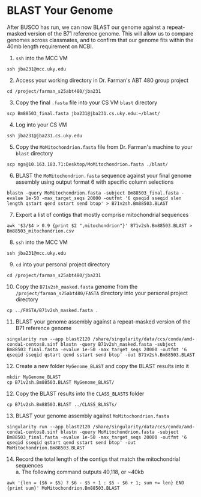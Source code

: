 # BLAST Your Genome

After BUSCO has run, we can now BLAST our genome against a repeat-masked version of the B71 reference genome. This will allow us to compare genomes across classmates, and to confirm that our genome fits within the 40mb length requirement on NCBI.

1. `ssh` into the MCC VM

```
ssh jba231@mcc.uky.edu
```

2. Access your working directory in Dr. Farman's ABT 480 group project

```
cd /project/farman_s25abt480/jba231
```

3. Copy the final `.fasta` file into your CS VM `blast` directory

```
scp Bm88503_final.fasta jba231@jba231.cs.uky.edu:~/blast/
```

4. Log into your CS VM

```
ssh jba231@jba231.cs.uky.edu
```

5. Copy the `MoMitochondrion.fasta` file from Dr. Farman's machine to your `blast` directory

```
scp ngs@10.163.183.71:Desktop/MoMitochondrion.fasta ./blast/
```

6. BLAST the `MoMitochondrion.fasta` sequence against your final genome assembly using output format 6 with specific column selections

```
blastn -query MoMitochondrion.fasta -subject Bm88503_final.fasta -evalue 1e-50 -max_target_seqs 20000 -outfmt '6 qseqid sseqid slen length qstart qend sstart send btop' > B71v2sh.Bm88503.BLAST
```

7. Export a list of contigs that mostly comprise mitochondrial sequences

```
awk '$3/$4 > 0.9 {print $2 ",mitochondrion"}' B71v2sh.Bm88503.BLAST > Bm88503_mitochondrion.csv
```

8. `ssh` into the MCC VM

```
ssh jba231@mcc.uky.edu
```

9. `cd` into your personal project directory

```
cd /project/farman_s25abt480/jba231
```

10. Copy the `B71v2sh_masked.fasta` genome from the `/project/farman_s25abt480/FASTA` directory into your personal project directory

```
cp ../FASTA/B71v2sh_masked.fasta .
```

11. BLAST your genome assembly against a repeat-masked version of the B71 reference genome

```
singularity run --app blast2120 /share/singularity/data/ccs/conda/amd-conda1-centos8.sinf blastn -query B71v2sh_masked.fasta -subject Bm88503_final.fasta -evalue 1e-50 -max_target_seqs 20000 -outfmt '6 qseqid sseqid qstart qend sstart send btop' -out B71v2sh.Bm88503.BLAST
```

12. Create a new folder `MyGenome_BLAST` and copy the BLAST results into it

```
mkdir MyGenome_BLAST
cp B71v2sh.Bm88503.BLAST MyGenome_BLAST/
```

12. Copy the BLAST results into the `CLASS_BLASTS` folder

```
cp B71v2sh.Bm88503.BLAST ../CLASS_BLASTs/
```

13. BLAST your genome assembly against `MoMitochondrion.fasta`

```
singularity run --app blast2120 /share/singularity/data/ccs/conda/amd-conda1-centos8.sinf blastn -query MoMitochondrion.fasta -subject Bm88503_final.fasta -evalue 1e-50 -max_target_seqs 20000 -outfmt '6 qseqid sseqid qstart qend sstart send btop' -out MoMitochondrion.Bm88503.BLAST
```

14. Record the total length of the contigs that match the mitochondrial sequences  
    a. The following command outputs 40,118, or ~40kb

```
awk '{len = ($6 > $5) ? $6 - $5 + 1 : $5 - $6 + 1; sum += len} END {print sum}' MoMitochondrion.Bm88503.BLAST
```
